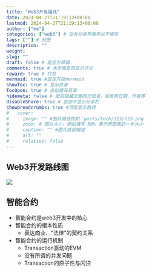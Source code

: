```yaml
---
title: "Web3开发路线"
date: 2024-04-27T21:19:13+08:00
lastmod: 2024-04-27T21:19:13+08:00
author: ["me"]
categories: ["web3"] # 没有分类界面可以不填写
tags: [""] # 标签
description: ""
weight:
slug: ""
draft: false # 是否为草稿
comments: true # 本页面是否显示评论
reward: true # 打赏
mermaid: true #是否开启mermaid
showToc: true # 显示目录
TocOpen: true # 自动展开目录
hidemeta: false # 是否隐藏文章的元信息，如发布日期、作者等
disableShare: true # 底部不显示分享栏
showbreadcrumbs: true #顶部显示路径
#   cover:
#     image: "" #图片路径例如：posts/tech/123/123.png
#     zoom: # 图片大小，例如填写 50% 表示原图像的一半大小
#     caption: "" #图片底部描述
#     alt: ""
#     relative: false
---
```


## Web3开发路线图

![](/image/web3-dev.png)

## 智能合约

- 智能合约是web3开发中的核心
- 智能合约的根本性质
  - 表达商业、"法律"的契约关系
- 智能合约的运行机制
  - Transaction驱动的EVM
  - 没有所谓的并发问题
  - Transaction的原子性与闪贷
